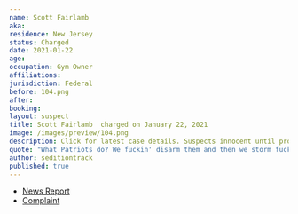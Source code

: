 ```yaml
---
name: Scott Fairlamb
aka:
residence: New Jersey
status: Charged
date: 2021-01-22
age:
occupation: Gym Owner
affiliations:
jurisdiction: Federal
before: 104.png
after:
booking:
layout: suspect
title: Scott Fairlamb  charged on January 22, 2021
image: /images/preview/104.png
description: Click for latest case details. Suspects innocent until proven guilty.
quote: "What Patriots do? We fuckin' disarm them and then we storm fuckin' the Capitol"
author: seditiontrack
published: true
---
```


- [News Report](https://abc7ny.com/local-dc-riot-arrests-nyc-sanitation-worker-arrested/9900913/)
- [Complaint](https://www.justice.gov/opa/page/file/1359221/download)